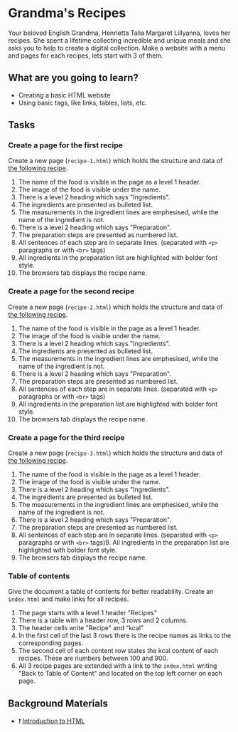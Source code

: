 # Grandma's Recipes

Your beloved English Grandma, Henrietta Talia Margaret Lillyanna, loves her recipes.
She spent a lifetime collecting incredible and unique meals and she asks you to help to create a digital collection.
Make a website with a menu and pages for each recipes, lets start with 3 of them.

## What are you going to learn?

- Creating a basic HTML website
- Using basic tags, like links, tables, lists, etc.

## Tasks

### Create a page for the first recipe
Create a new page (`recipe-1.html`) which holds the structure and data of [the following recipe](https://vintagerecipecards.com/2011/05/24/perfection-salad/).

1. The name of the food is visible in the page as a level 1 header.
2. The image of the food is visible under the name.
3. There is a level 2 heading which says "Ingredients".
4. The ingredients are presented as bulleted list.
5. The measurements in the ingredient lines are emphesised, while the name of the ingredient is not.
6. There is a level 2 heading which says "Preparation".
7. The preparation steps are presented as numbered list.
8. All sentences of each step are in separate lines. (separated with `<p>` paragraphs or with `<br>` tags)
9. All ingredients in the preparation list are highlighted with bolder font style.
10. The browsers tab displays the recipe name.

### Create a page for the second recipe
Create a new page (`recipe-2.html`) which holds the structure and data of [the following recipe](https://vintagerecipecards.com/2012/06/18/cherry-pineapple-bologna/).

1. The name of the food is visible in the page as a level 1 header.
2. The image of the food is visible under the name.
3. There is a level 2 heading which says "Ingredients".
4. The ingredients are presented as bulleted list.
5. The measurements in the ingredient lines are emphesised, while the name of the ingredient is not.
6. There is a level 2 heading which says "Preparation".
7. The preparation steps are presented as numbered list.
8. All sentences of each step are in separate lines. (separated with `<p>` paragraphs or with `<br>` tags)
9. All ingredients in the preparation list are highlighted with bolder font style.
10. The browsers tab displays the recipe name.

### Create a page for the third recipe
Create a new page (`recipe-3.html`) which holds the structure and data of [the following recipe](https://vintagerecipecards.com/2018/07/19/hamburger-pie/).

1. The name of the food is visible in the page as a level 1 header.
2. The image of the food is visible under the name.
3. There is a level 2 heading which says "Ingredients".
4. The ingredients are presented as bulleted list.
5. The measurements in the ingredient lines are emphesised, while the name of the ingredient is not.
6. There is a level 2 heading which says "Preparation".
7. The preparation steps are presented as numbered list.
8. All sentences of each step are in separate lines. (separated with `<p>` paragraphs or with `<br>` tags)9. All ingredients in the preparation list are highlighted with bolder font style.
10. The browsers tab displays the recipe name.

### Table of contents
Give the document a table of contents for better readability. Create an `index.html` and make links for all recipes.

1. The page starts with a level 1 header "Recipes"
1. There is a table with a header row, 3 rows and 2 columns.
1. The header cells write "Recipe" and "kcal"
1. In the first cell of the last 3 rows there is the recipe names as links to the corresponding pages.
1. The second cell of each content row states the kcal content of each recipes. These are numbers between 100 and 900.
1. All 3 recipe pages are extended with a link to the `index.html` writing "Back to Table of Content" and located on the top left corner on each page.

## Background Materials

- :exclamation: [Introduction to HTML](https://journey.code.cool/v2/learn/materials/tutorials/introduction-to-html.md)